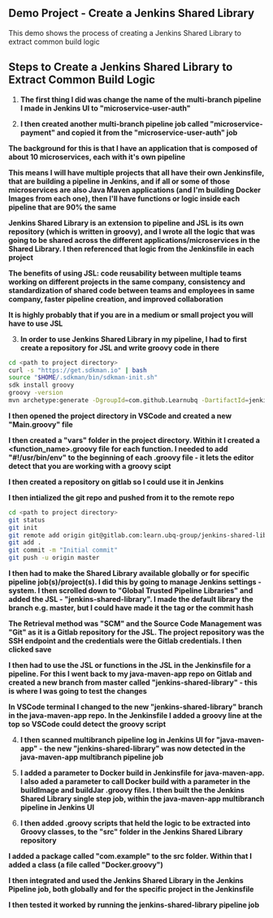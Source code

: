 ## Demo Project - Create a Jenkins Shared Library

This demo shows the process of creating a Jenkins Shared Library to extract common build logic

## Steps to Create a Jenkins Shared Library to Extract Common Build Logic

1. **The first thing I did was change the name of the multi-branch pipeline I made in Jenkins UI to "microservice-user-auth"**

2. **I then created another multi-branch pipeline job called "microservice-payment" and copied it from the "microservice-user-auth" job**

**The background for this is that I have an application that is composed of about 10 microservices, each with it's own pipeline**

**This means I will have multiple projects that all have their own Jenkinsfile, that are building a pipeline in Jenkins, and if all or some of those microservices are also Java Maven applications (and I'm building Docker Images from each one), then I'll have functions or logic inside each pipeline that are 90% the same**

**Jenkins Shared Library is an extension to pipeline and JSL is its own repository (which is written in groovy), and I wrote all the logic that was going to be shared across the different applications/microservices in the Shared Library. I then referenced that logic from the Jenkinsfile in each project**

**The benefits of using JSL: code reusability between multiple teams working on different projects in the same company, consistency and standardization of shared code between teams and employees in same company, faster pipeline creation, and improved collaboration**

**It is highly probably that if you are in a medium or small project you will have to use JSL**

3. **In order to use Jenkins Shared Library in my pipeline, I had to first create a repository for JSL and write groovy code in there**

```bash
cd <path to project directory>
curl -s "https://get.sdkman.io" | bash
source "$HOME/.sdkman/bin/sdkman-init.sh"
sdk install groovy
groovy -version
mvn archetype:generate -DgroupId=com.github.Learnubq -DartifactId=jenkins-shared-library -DarchetypeArtifactId=maven-archetype-quickstart -DinteractiveMode=false
```

**I then opened the project directory in VSCode and created a new "Main.groovy" file**

**I then created a "vars" folder in the project directory. Within it I created a <function_name>.groovy file for each function. I needed to add "#!/usr/bin/env" to the beginning of each .groovy file - it lets the editor detect that you are working with a groovy scipt**

**I then created a repository on gitlab so I could use it in Jenkins**

**I then intialized the git repo and pushed from it to the remote repo**

```bash
cd <path to project directory>
git status
git init
git remote add origin git@gitlab.com:learn.ubq-group/jenkins-shared-library.git
git add .
git commit -m "Initial commit"
git push -u origin master
```


**I then had to make the Shared Library available globally or for specific pipeline job(s)/project(s). I did this by going to manage Jenkins settings - system. I then scrolled down to "Global Trusted Pipeline Libraries" and added the JSL - "jenkins-shared-library". I made the default library the branch e.g. master, but I could have made it the tag  or the commit hash**

**The Retrieval method was "SCM" and the Source Code Management was "Git" as it is a Gitlab repository for the JSL. The project repository was the SSH endpoint and the credentials were the Gitlab credentials. I then clicked save**

**I then had to use the JSL or functions in the JSL in the Jenkinsfile for a pipeline. For this I went back to my java-maven-app repo on Gitlab and created a new branch from master called "jenkins-shared-library" - this is where I was going to test the changes**

**In VSCode terminal I changed to the new "jenkins-shared-library" branch in the java-maven-app repo. In the Jenkinsfile I added a groovy line at the top so VSCode could detect the groovy script**

4. **I then scanned multibranch pipeline log in Jenkins UI for "java-maven-app" - the new "jenkins-shared-library" was now detected in the java-maven-app multibranch pipeline job**

5. **I added a parameter to Docker build in Jenkinsfile for java-maven-app. I also aded a parameter to call Docker build with a parameter in the buildImage and buildJar .groovy files. I then built the the Jenkins Shared Library single step job, within the java-maven-app multibranch pipeline in Jenkins UI**

6. **I then added .groovy scripts that held the logic to be extracted into Groovy classes, to the "src" folder in the Jenkins Shared Library repository**

**I added a package called "com.example" to the src folder. Within that I added a class (a file called "Docker.groovy")**

**I then integrated and used the Jenkins Shared Library in the Jenkins Pipeline job, both globally and for the specific project in the Jenkinsfile**

**I then tested it worked by running the jenkins-shared-library pipeline job**


